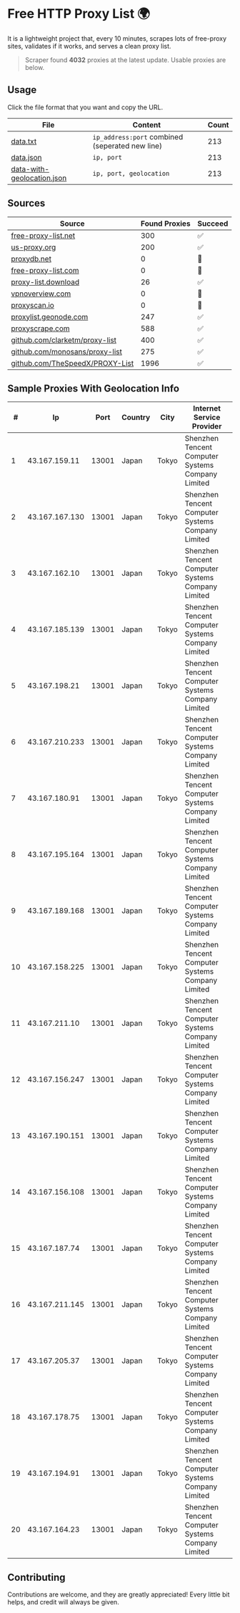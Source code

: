 
# Free HTTP Proxy List 🌍

It is a lightweight project that, every 10 minutes, scrapes lots of free-proxy sites, validates if it works, and serves a clean proxy list.


> Scraper found **4032** proxies at the latest update. Usable proxies are below.

## Usage

Click the file format that you want and copy the URL.


|File|Content|Count|
|----|-------|-----|
|[data.txt](https://raw.githubusercontent.com/themiralay/Proxy-List-World/master/data.txt)|`ip_address:port` combined (seperated new line)|213|
|[data.json](https://raw.githubusercontent.com/themiralay/Proxy-List-World/master/data.json)|`ip, port`|213|
|[data-with-geolocation.json](https://raw.githubusercontent.com/themiralay/Proxy-List-World/master/data-with-geolocation.json)|`ip, port, geolocation`|213|

## Sources

|Source|Found Proxies|Succeed|
|------|-------------|-------|
|[free-proxy-list.net](https://free-proxy-list.net)|300|✅|
|[us-proxy.org](https://www.us-proxy.org)|200|✅|
|[proxydb.net](http://proxydb.net)|0|🚫|
|[free-proxy-list.com](https://free-proxy-list.com/?page=&port=&type%5B%5D=http&type%5B%5D=https&up_time=0&search=Search)|0|🚫|
|[proxy-list.download](https://www.proxy-list.download/HTTP)|26|✅|
|[vpnoverview.com](https://vpnoverview.com/privacy/anonymous-browsing/free-proxy-servers)|0|🚫|
|[proxyscan.io](https://www.proxyscan.io)|0|🚫|
|[proxylist.geonode.com](https://proxylist.geonode.com/api/proxy-list?limit=300&page=1&sort_by=lastChecked&sort_type=desc&protocols=http,https)|247|✅|
|[proxyscrape.com](https://api.proxyscrape.com/v2/?request=displayproxies&protocol=http&timeout=10000&country=all&ssl=all&anonymity=all)|588|✅|
|[github.com/clarketm/proxy-list](https://raw.githubusercontent.com/clarketm/proxy-list/master/proxy-list-raw.txt)|400|✅|
|[github.com/monosans/proxy-list](https://raw.githubusercontent.com/monosans/proxy-list/main/proxies/http.txt)|275|✅|
|[github.com/TheSpeedX/PROXY-List](https://raw.githubusercontent.com/TheSpeedX/PROXY-List/master/http.txt)|1996|✅|


## Sample Proxies With Geolocation Info

|#|Ip|Port|Country|City|Internet Service Provider|
|-|--|----|-------|----|-------------------------|
|1|43.167.159.11|13001|Japan|Tokyo|Shenzhen Tencent Computer Systems Company Limited|
|2|43.167.167.130|13001|Japan|Tokyo|Shenzhen Tencent Computer Systems Company Limited|
|3|43.167.162.10|13001|Japan|Tokyo|Shenzhen Tencent Computer Systems Company Limited|
|4|43.167.185.139|13001|Japan|Tokyo|Shenzhen Tencent Computer Systems Company Limited|
|5|43.167.198.21|13001|Japan|Tokyo|Shenzhen Tencent Computer Systems Company Limited|
|6|43.167.210.233|13001|Japan|Tokyo|Shenzhen Tencent Computer Systems Company Limited|
|7|43.167.180.91|13001|Japan|Tokyo|Shenzhen Tencent Computer Systems Company Limited|
|8|43.167.195.164|13001|Japan|Tokyo|Shenzhen Tencent Computer Systems Company Limited|
|9|43.167.189.168|13001|Japan|Tokyo|Shenzhen Tencent Computer Systems Company Limited|
|10|43.167.158.225|13001|Japan|Tokyo|Shenzhen Tencent Computer Systems Company Limited|
|11|43.167.211.10|13001|Japan|Tokyo|Shenzhen Tencent Computer Systems Company Limited|
|12|43.167.156.247|13001|Japan|Tokyo|Shenzhen Tencent Computer Systems Company Limited|
|13|43.167.190.151|13001|Japan|Tokyo|Shenzhen Tencent Computer Systems Company Limited|
|14|43.167.156.108|13001|Japan|Tokyo|Shenzhen Tencent Computer Systems Company Limited|
|15|43.167.187.74|13001|Japan|Tokyo|Shenzhen Tencent Computer Systems Company Limited|
|16|43.167.211.145|13001|Japan|Tokyo|Shenzhen Tencent Computer Systems Company Limited|
|17|43.167.205.37|13001|Japan|Tokyo|Shenzhen Tencent Computer Systems Company Limited|
|18|43.167.178.75|13001|Japan|Tokyo|Shenzhen Tencent Computer Systems Company Limited|
|19|43.167.194.91|13001|Japan|Tokyo|Shenzhen Tencent Computer Systems Company Limited|
|20|43.167.164.23|13001|Japan|Tokyo|Shenzhen Tencent Computer Systems Company Limited|



## Contributing

Contributions are welcome, and they are greatly appreciated! Every
little bit helps, and credit will always be given.

